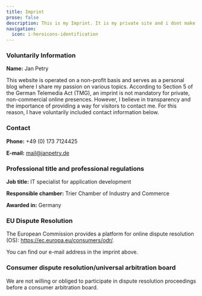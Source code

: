 ```yaml
---
title: Imprint
prose: false
description: This is my Imprint. It is my private site and i dont make any money of it so the inprint is not complete for more information please write me an email.
navigation:
  icon: i-heroicons-identification
---
```


### Voluntarily Information

**Name:** Jan Petry

This website is operated on a non-profit basis and serves as a personal blog where I share my passion on various topics. According to Section 5 of the German Telemedia Act (TMG), an imprint is not mandatory for private, non-commercial online presences. However, I believe in transparency and the importance of providing a way for visitors to contact me. For this reason, I have voluntarily included contact information below.

### Contact

**Phone:** +49 (0) 173 7124425

**E-mail:** [mail@janpetry.de](mailto\:info@jpprofessionals.de)

### Professional title and professional regulations

**Job title:**
IT specialist for application development

**Responsible chamber:**
Trier Chamber of Industry and Commerce

**Awarded in:**
Germany

### EU Dispute Resolution

The European Commission provides a platform for online dispute resolution (OS): <https://ec.europa.eu/consumers/odr/>.

You can find our e-mail address in the imprint above.

### Consumer dispute resolution/universal arbitration board

We are not willing or obliged to participate in dispute resolution proceedings before a consumer arbitration board.
